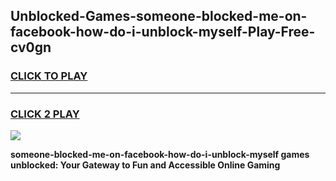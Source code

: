 
## Unblocked-Games-someone-blocked-me-on-facebook-how-do-i-unblock-myself-Play-Free-cv0gn
<h3>
<a href="https://premium76.site?title=someone-blocked-me-on-facebook-how-do-i-unblock-myself&ref=20M">CLICK TO PLAY</a></h3>
<hr>

<h3>
<a href="https://premium76.site?title=someone-blocked-me-on-facebook-how-do-i-unblock-myself&ref=20M">CLICK 2 PLAY</a>
  
</h3>

<a href="https://premium76.site?title=someone-blocked-me-on-facebook-how-do-i-unblock-myself&ref=19M"><img src="https://clearcache.store/games.png"></a>


**someone-blocked-me-on-facebook-how-do-i-unblock-myself games unblocked: Your Gateway to Fun and Accessible Online Gaming**
